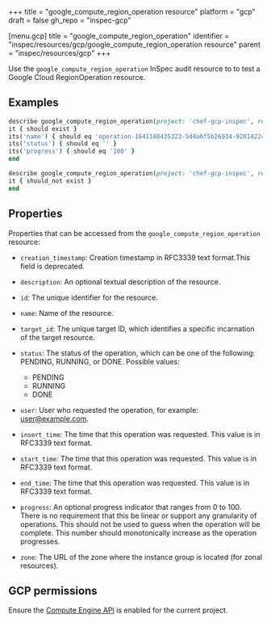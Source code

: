 +++
title = "google_compute_region_operation resource"
platform = "gcp"
draft = false
gh_repo = "inspec-gcp"

[menu.gcp]
title = "google_compute_region_operation"
identifier = "inspec/resources/gcp/google_compute_region_operation resource"
parent = "inspec/resources/gcp"
+++

Use the `google_compute_region_operation` InSpec audit resource to to test a Google Cloud RegionOperation resource.

## Examples

```ruby
describe google_compute_region_operation(project: 'chef-gcp-inspec', region: '', name: 'operation-1641188435323-5d4a6f5b26934-9281422c-dce238f5') do
it { should exist }
its('name') { should eq 'operation-1641188435323-5d4a6f5b26934-9281422c-dce238f5' }
its('status') { should eq '' }
its('progress') { should eq '100' }
end

describe google_compute_region_operation(project: 'chef-gcp-inspec', region: '', name: 'nonexistent') do
it { should_not exist }
end
```

## Properties

Properties that can be accessed from the `google_compute_region_operation` resource:


  * `creation_timestamp`: Creation timestamp in RFC3339 text format.This field is deprecated.

  * `description`: An optional textual description of the resource.

  * `id`: The unique identifier for the resource.

  * `name`: Name of the resource.

  * `target_id`: The unique target ID, which identifies a specific incarnation of the target resource.

  * `status`: The status of the operation, which can be one of the following: PENDING, RUNNING, or DONE.
  Possible values:
    * PENDING
    * RUNNING
    * DONE

  * `user`: User who requested the operation, for example: user@example.com.

  * `insert_time`: The time that this operation was requested. This value is in RFC3339 text format.

  * `start_time`: The time that this operation was requested. This value is in RFC3339 text format.

  * `end_time`: The time that this operation was requested. This value is in RFC3339 text format.

  * `progress`: An optional progress indicator that ranges from 0 to 100. There is no requirement that this be linear or support any granularity of operations. This should not be used to guess when the operation will be complete. This number should monotonically increase as the operation progresses.

  * `zone`: The URL of the zone where the instance group is located (for zonal resources).


## GCP permissions

Ensure the [Compute Engine API](https://console.cloud.google.com/apis/library/compute.googleapis.com/) is enabled for the current project.
